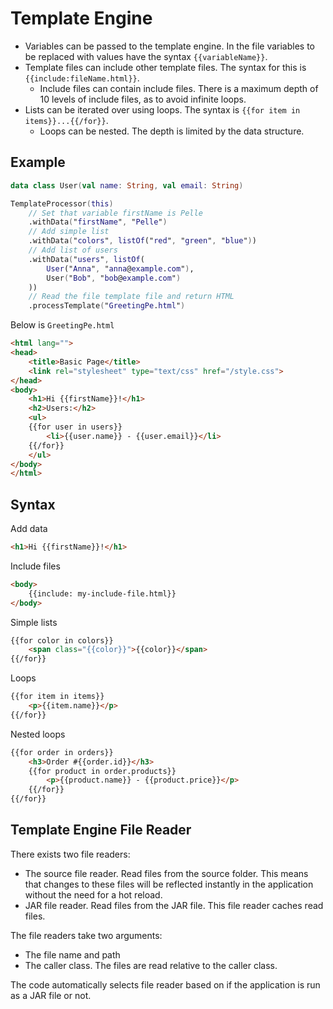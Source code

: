 # Template Engine
- Variables can be passed to the template engine.
  In the file variables to be replaced with values have the syntax `{{variableName}}`.
- Template files can include other template files. The syntax for this is `{{include:fileName.html}}`.
    - Include files can contain include files. There is a maximum depth of 10 levels of include files, as to avoid infinite loops.
- Lists can be iterated over using loops. The syntax is `{{for item in items}}...{{/for}}`.
    - Loops can be nested. The depth is limited by the data structure.

## Example

```kotlin
data class User(val name: String, val email: String)

TemplateProcessor(this)
    // Set that variable firstName is Pelle
    .withData("firstName", "Pelle")
    // Add simple list
    .withData("colors", listOf("red", "green", "blue"))
    // Add list of users
    .withData("users", listOf(
        User("Anna", "anna@example.com"),
        User("Bob", "bob@example.com")
    ))
    // Read the file template file and return HTML
    .processTemplate("GreetingPe.html")
```

Below is `GreetingPe.html`
```HTML
<html lang="">
<head>
    <title>Basic Page</title>
    <link rel="stylesheet" type="text/css" href="/style.css">
</head>
<body>
    <h1>Hi {{firstName}}!</h1>
    <h2>Users:</h2>
    <ul>
    {{for user in users}}
        <li>{{user.name}} - {{user.email}}</li>
    {{/for}}
    </ul>
</body>
</html>
```

## Syntax
Add data
```html
<h1>Hi {{firstName}}!</h1>
```

Include files
```html
<body>
    {{include: my-include-file.html}}
</body>
```

Simple lists
```html
{{for color in colors}}
    <span class="{{color}}">{{color}}</span>
{{/for}}
```

Loops
```html
{{for item in items}}
    <p>{{item.name}}</p>
{{/for}}
```

Nested loops
```html
{{for order in orders}}
    <h3>Order #{{order.id}}</h3>
    {{for product in order.products}}
        <p>{{product.name}} - {{product.price}}</p>
    {{/for}}
{{/for}}
```

## Template Engine File Reader
There exists two file readers:
- The source file reader. Read files from the source folder. This means that changes to these files will be
  reflected instantly in the application without the need for a hot reload.
- JAR file reader. Read files from the JAR file. This file reader caches read files.

The file readers take two arguments:
- The file name and path
- The caller class. The files are read relative to the caller class.

The code automatically selects file reader based on if the application is run as a JAR file or not.
